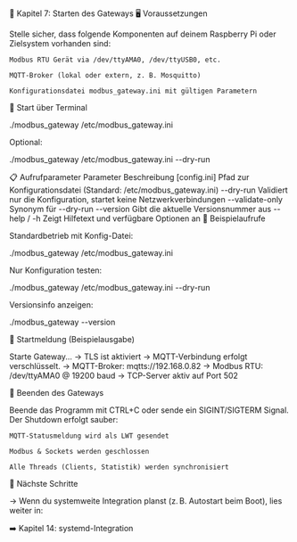 🚀 Kapitel 7: Starten des Gateways
🖥️ Voraussetzungen

Stelle sicher, dass folgende Komponenten auf deinem Raspberry Pi oder Zielsystem vorhanden sind:

    Modbus RTU Gerät via /dev/ttyAMA0, /dev/ttyUSB0, etc.

    MQTT-Broker (lokal oder extern, z. B. Mosquitto)

    Konfigurationsdatei modbus_gateway.ini mit gültigen Parametern

🔧 Start über Terminal

./modbus_gateway /etc/modbus_gateway.ini

Optional:

./modbus_gateway /etc/modbus_gateway.ini --dry-run

📋 Aufrufparameter
Parameter	Beschreibung
[config.ini]	Pfad zur Konfigurationsdatei (Standard: /etc/modbus_gateway.ini)
--dry-run	Validiert nur die Konfiguration, startet keine Netzwerkverbindungen
--validate-only	Synonym für --dry-run
--version	Gibt die aktuelle Versionsnummer aus
--help / -h	Zeigt Hilfetext und verfügbare Optionen an
🧪 Beispielaufrufe

Standardbetrieb mit Konfig-Datei:

./modbus_gateway /etc/modbus_gateway.ini

Nur Konfiguration testen:

./modbus_gateway /etc/modbus_gateway.ini --dry-run

Versionsinfo anzeigen:

./modbus_gateway --version

🏁 Startmeldung (Beispielausgabe)

Starte Gateway...
→ TLS ist aktiviert → MQTT-Verbindung erfolgt verschlüsselt.
→ MQTT-Broker: mqtts://192.168.0.82
→ Modbus RTU: /dev/ttyAMA0 @ 19200 baud
→ TCP-Server aktiv auf Port 502

🧼 Beenden des Gateways

Beende das Programm mit CTRL+C oder sende ein SIGINT/SIGTERM Signal. Der Shutdown erfolgt sauber:

    MQTT-Statusmeldung wird als LWT gesendet

    Modbus & Sockets werden geschlossen

    Alle Threads (Clients, Statistik) werden synchronisiert

🧩 Nächste Schritte

→ Wenn du systemweite Integration planst (z. B. Autostart beim Boot), lies weiter in:

➡️ Kapitel 14: systemd-Integration

